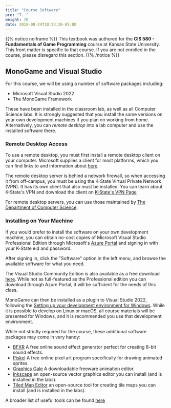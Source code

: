 ```yaml
---
title: "Course Software"
pre: "7. "
weight: 70
date: 2018-08-24T10:53:26-05:00
---
```


{{% notice noiframe %}}
This textbook was authored for the **CIS 580 - Fundamentals of Game Programming** course at Kansas State University.  This front matter is specific to that course.  If you are not enrolled in the course, please disregard this section.
{{% /notice %}}

## MonoGame and Visual Studio
For this course, we will be using a number of software packages including:
* Microsoft Visual Studio 2022
* The MonoGame Framework

These have been installed in the classroom lab, as well as all  Computer Science labs.  It is strongly suggested that you install the same versions on your own development machines if you plan on working from home.  Alternatively, you can _remote desktop_ into a lab computer and use the installed software there.

### Remote Desktop Access
To use a remote desktop, you must first install a remote desktop client on your computer. Microsoft supplies a client for most platforms, which you can find links to and information about [here](https://docs.microsoft.com/en-us/windows-server/remote/remote-desktop-services/clients/remote-desktop-clients?redirectedfrom=MSDN).

The remote desktop server is behind a network firewall, so when accessing it from off-campus, you must be using the K-State Virtual Private Network (VPN).  It has its own client that also must be installed.  You can learn about K-State's VPN and download the client on [K-State's VPN Page](https://www.k-state.edu/its/security/secure-data/vpn/)

For remote desktop servers, you can use those maintained by [The Department of Computer Science](https://support.cs.ksu.edu/CISDocs/wiki/Remote_Access).

### Installing on Your Machine
If you would prefer to install the software on your own development machine, you can obtain no-cost copies of Microsoft Visual Studio Professional Edition through Microsoft's [Azure Portal](https://azureforeducation.microsoft.com/devtools) and signing in with your K-State eid and password. 

After signing in, click the "Software" option in the left menu, and browse the available software for what you need.  

The Visual Studio Community Edition is also available as a free download [here](https://visualstudio.microsoft.com/downloads/). While not as full-featured as the Professional edition you can download through Azure Portal, it will be sufficient for the needs of this class.

MonoGame can then be installed as a plugin to Visual Studio 2022, following the [Setting up your development environment for Windows](https://docs.monogame.net/articles/getting_started/1_setting_up_your_development_environment_windows.html).  While it is possible to develop on Linux or macOS, all course materials will be presented for Windows, and it is recommended you use that development environment.

While not strictly required for the course, these additional software packages may come in very handy:

* [BFXR](https://www.bfxr.net/) A free online sound effect generator perfect for creating 8-bit sound effects.
* [Piskel](https://www.piskelapp.com/) A free online pixel art program specifically for drawing animated sprites.
* [Graphics Gale](https://graphicsgale.com/us/) A downloadable freeware animation editor.
* [Inkscape](https://inkscape.org/) an open-source vector graphics editor you can install (and is installed in the labs).
* [Tiled Map Editor](https://www.mapeditor.org/) an open-source tool for creating tile maps you can install (and is installed in the labs).

A broader list of useful tools can be found [here](https://github.com/kobitoko/Game-Jam-Tools-Resources)